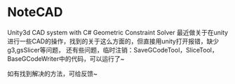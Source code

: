 # NoteCAD
Unity3d CAD system with C# Geometric Constraint Solver
最近做关于在unity进行一些CAD的操作，找到的关于这么方面的，但直接用unity打开报错，缺少g3,gsSlicer等问题，
还有些问题，临时注销：SaveGCodeTool，SliceTool，BaseGCodeWriter中的代码，可以运行了~

如有找到解决的方法，可给反馈~
